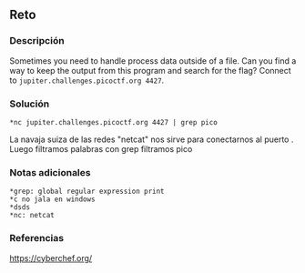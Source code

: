 
## Reto

### Descripción 
Sometimes you need to handle process data outside of a file. Can you find a way to keep the output from this program and search for the flag? Connect to `jupiter.challenges.picoctf.org 4427`.
### Solución
	*nc jupiter.challenges.picoctf.org 4427 | grep pico

La navaja suiza de las redes "netcat" nos sirve para conectarnos al puerto
. Luego filtramos palabras con grep filtramos pico


### Notas adicionales
	*grep: global regular expression print
	*c no jala en windows
	*dsds
	*nc: netcat

### Referencias 
https://cyberchef.org/

